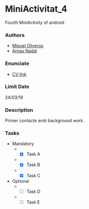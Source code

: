 # MiniActivitat_4
Fourth MiniActivity of android

### Authors ###
* [Miquel Oliveros](https://github.com/MiquelOliveros)
* [Arnau Nadal](https://github.com/ar98nau)

### Enunciate ###
* [CV link](https://cv.udl.cat/access/content/attachment/102025-1819/Activitats/b2a14f34-4846-4800-9130-de639a36689e/MiniActv-4.pdf)

### Limit Date ###
24/03/19

### Description ###
Primer contacte amb background work.

### Tasks ###
  * Mandatory
    * - [x] Task A
    * - [x] Task B
    * - [x] Task C
  * Optional
    * - [ ] Task D
    * - [ ] Task E
